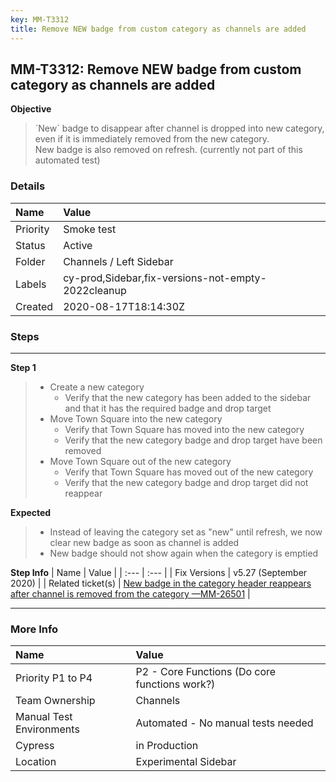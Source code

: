 ```yaml
---
key: MM-T3312
title: Remove NEW badge from custom category as channels are added
---
```


## MM-T3312: Remove NEW badge from custom category as channels are added

**Objective**

> <article>`New` badge to disappear after channel is dropped into new category, even if it is immediately removed from the new category.<br>New badge is also removed on refresh. (currently not part of this automated test)</article>

### Details

| Name     | Value                                              |
| :------- | :------------------------------------------------- |
| Priority | Smoke test                                         |
| Status   | Active                                             |
| Folder   | Channels / Left Sidebar                            |
| Labels   | cy-prod,Sidebar,fix-versions-not-empty-2022cleanup |
| Created  | 2020-08-17T18:14:30Z                               |

### Steps

<hr/>

**Step 1**

> <article><ul><li>Create a new category<ul><li>Verify that the new category has been added to the sidebar and that it has the required badge and drop target</li></ul></li><li>Move Town Square into the new category<ul><li>Verify that Town Square has moved into the new category</li><li>Verify that the new category badge and drop target have been removed</li></ul></li><li>Move Town Square out of the new category<ul><li>Verify that Town Square has moved out of the new category</li><li>Verify that the new category badge and drop target did not reappear</li></ul></li></ul></article>

**Expected**

> <article><ul><li>Instead of leaving the category set as "new" until refresh, we now clear new badge as soon as channel is added&nbsp;</li><li>New badge should not show again when the category is emptied&nbsp;</li></ul></article>

**Step Info**
| Name | Value |
| :--- | :--- |
| Fix Versions | v5.27 (September 2020) |
| Related ticket(s) | <a href="https://mattermost.atlassian.net/browse/MM-26501">New badge in the category header reappears after channel is removed from the category —MM-26501</a> |

<hr/>

### More Info

| Name                     | Value                                         |
| :----------------------- | :-------------------------------------------- |
| Priority P1 to P4        | P2 - Core Functions (Do core functions work?) |
| Team Ownership           | Channels                                      |
| Manual Test Environments | Automated - No manual tests needed            |
| Cypress                  | in Production                                 |
| Location                 | Experimental Sidebar                          |
